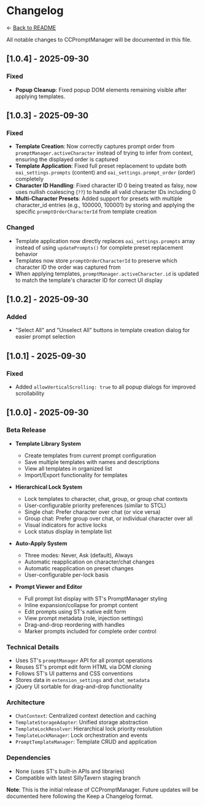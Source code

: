 # Changelog

← [Back to README](README.md)

All notable changes to CCPromptManager will be documented in this file.

## [1.0.4] - 2025-09-30

### Fixed
- **Popup Cleanup**: Fixed popup DOM elements remaining visible after applying templates.

## [1.0.3] - 2025-09-30

### Fixed
- **Template Creation**: Now correctly captures prompt order from `promptManager.activeCharacter` instead of trying to infer from context, ensuring the displayed order is captured
- **Template Application**: Fixed full preset replacement to update both `oai_settings.prompts` (content) and `oai_settings.prompt_order` (order) completely
- **Character ID Handling**: Fixed character ID 0 being treated as falsy, now uses nullish coalescing (`??`) to handle all valid character IDs including 0
- **Multi-Character Presets**: Added support for presets with multiple character_id entries (e.g., 100000, 100001) by storing and applying the specific `promptOrderCharacterId` from template creation

### Changed
- Template application now directly replaces `oai_settings.prompts` array instead of using `updatePrompts()` for complete preset replacement behavior
- Templates now store `promptOrderCharacterId` to preserve which character ID the order was captured from
- When applying templates, `promptManager.activeCharacter.id` is updated to match the template's character ID for correct UI display

## [1.0.2] - 2025-09-30

### Added
- "Select All" and "Unselect All" buttons in template creation dialog for easier prompt selection

## [1.0.1] - 2025-09-30

### Fixed
- Added `allowVerticalScrolling: true` to all popup dialogs for improved scrollability

## [1.0.0] - 2025-09-30

### Beta Release
- **Template Library System**
  - Create templates from current prompt configuration
  - Save multiple templates with names and descriptions
  - View all templates in organized list
  - Import/Export functionality for templates

- **Hierarchical Lock System**
  - Lock templates to character, chat, group, or group chat contexts
  - User-configurable priority preferences (similar to STCL)
  - Single chat: Prefer character over chat (or vice versa)
  - Group chat: Prefer group over chat, or individual character over all
  - Visual indicators for active locks
  - Lock status display in template list

- **Auto-Apply System**
  - Three modes: Never, Ask (default), Always
  - Automatic reapplication on character/chat changes
  - Automatic reapplication on preset changes
  - User-configurable per-lock basis

- **Prompt Viewer and Editor**
  - Full prompt list display with ST's PromptManager styling
  - Inline expansion/collapse for prompt content
  - Edit prompts using ST's native edit form
  - View prompt metadata (role, injection settings)
  - Drag-and-drop reordering with handles
  - Marker prompts included for complete order control

### Technical Details
- Uses ST's `promptManager` API for all prompt operations
- Reuses ST's prompt edit form HTML via DOM cloning
- Follows ST's UI patterns and CSS conventions
- Stores data in `extension_settings` and `chat_metadata`
- jQuery UI sortable for drag-and-drop functionality

### Architecture
- `ChatContext`: Centralized context detection and caching
- `TemplateStorageAdapter`: Unified storage abstraction
- `TemplateLockResolver`: Hierarchical lock priority resolution
- `TemplateLockManager`: Lock orchestration and events
- `PromptTemplateManager`: Template CRUD and application

### Dependencies
- None (uses ST's built-in APIs and libraries)
- Compatible with latest SillyTavern staging branch

**Note**: This is the initial release of CCPromptManager. Future updates will be documented here following the Keep a Changelog format.